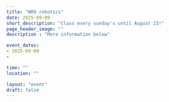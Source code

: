 ```yaml
---
title: "WRO robotics"
date: 2025-09-09
short_description: "Class every sunday's until August 23!"
page_header_image: ""
description : "More information below"

event_dates: 
- 2025-09-09
- 

time: ""
location: ""

layout: "event"
draft: false
---
```


